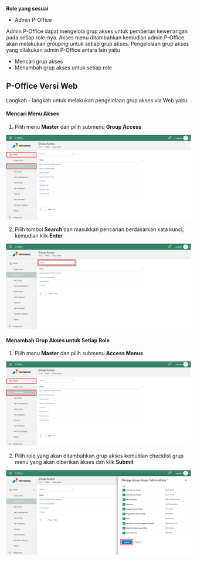 **Role yang sesuai**

- Admin P-Office

Admin P-Office dapat mengelola grup akses untuk pemberian kewenangan pada setiap role-nya. Akses menu ditambahkan kemudian admin P-Office akan melakukan _grouping_ untuk setiap grup akses. Pengelolaan grup akses yang dilakukan admin P-Office antara lain yaitu

- Mencari grup akses
- Menambah grup akses untuk setiap role

## **P-Office Versi Web**

Langkah - langkah untuk melakukan pengelolaan grup akses via Web yaitu:

#### **Mencari Menu Akses**

1.    Pilih menu **Master** dan pilih submenu **Group Access**

![gambar](DataMaster/SC_DataMaster/DM14.png)

2.    Pilih tombol **Search** dan masukkan pencarian berdasarkan kata kunci, kemudian klik **Enter**

![gambar](DataMaster/SC_DataMaster/DM15.png)


#### **Menambah Grup Akses untuk Setiap Role**

1.    Pilih menu **Master** dan pilih submenu **Access Menus**

![gambar](DataMaster/SC_DataMaster/DM16.png)

2.    Pilih role yang akan ditambahkan grup akses kemudian checklist grup menu yang akan diberikan akses dan klik **Submit**

![gambar](DataMaster/SC_DataMaster/DM17.png)